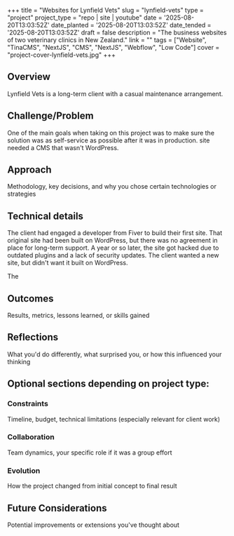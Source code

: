 +++
title = "Websites for Lynfield Vets"
slug = "lynfield-vets"
type = "project"
project_type = "repo | site | youtube"
date = '2025-08-20T13:03:52Z'
date_planted = '2025-08-20T13:03:52Z'
date_tended = '2025-08-20T13:03:52Z'
draft = false
description = "The business websites of two veterinary clinics in New Zealand."
link = ""
tags = ["Website", "TinaCMS", "NextJS", "CMS", "NextJS", "Webflow", "Low Code"]
cover = "project-cover-lynfield-vets.jpg"
+++

## Overview
Lynfield Vets is a long-term client with a casual maintenance arrangement. 

## Challenge/Problem
One of the main goals when taking on this project was to make sure the solution was as self-service as possible after it was in production. site needed a CMS that wasn't WordPress.

## Approach
Methodology, key decisions, and why you chose certain technologies or strategies


## Technical details
The client had engaged a developer from Fiver to build their first site. That original site had been built on WordPress, but there was no agreement in place for long-term support. A year or so later, the site got hacked due to outdated plugins and a lack of security updates. The client wanted a new site, but didn't want it built on WordPress.

The 

## Outcomes
Results, metrics, lessons learned, or skills gained

## Reflections
What you'd do differently, what surprised you, or how this influenced your thinking

## Optional sections depending on project type:

### Constraints
Timeline, budget, technical limitations (especially relevant for client work)

### Collaboration
Team dynamics, your specific role if it was a group effort

### Evolution
How the project changed from initial concept to final result

## Future Considerations
Potential improvements or extensions you've thought about

